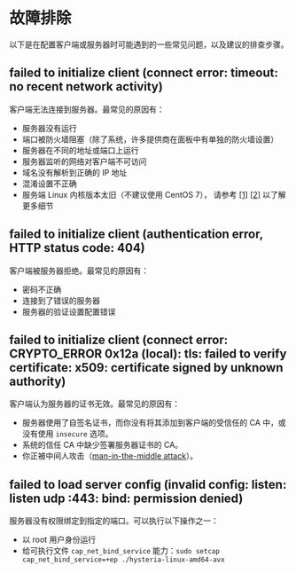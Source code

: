 # 故障排除

以下是在配置客户端或服务器时可能遇到的一些常见问题，以及建议的排查步骤。

## failed to initialize client (connect error: timeout: no recent network activity)

客户端无法连接到服务器。最常见的原因有：

- 服务器没有运行
- 端口被防火墙阻塞（除了系统，许多提供商在面板中有单独的防火墙设置）
- 服务器在不同的地址或端口上运行
- 服务器监听的网络对客户端不可访问
- 域名没有解析到正确的 IP 地址
- 混淆设置不正确
- 服务端 Linux 内核版本太旧（不建议使用 CentOS 7）， 请参考
  [[1]](https://github.com/apernet/hysteria/issues/810#issuecomment-1807690164)
  [[2]](https://blog.yywq.me/article/39f87fd6-1c3e-4826-90d9-5d031393ca8d)
  以了解更多细节

## failed to initialize client (authentication error, HTTP status code: 404)

客户端被服务器拒绝。最常见的原因有：

- 密码不正确
- 连接到了错误的服务器
- 服务器的验证设置配置错误

## failed to initialize client (connect error: CRYPTO_ERROR 0x12a (local): tls: failed to verify certificate: x509: certificate signed by unknown authority)

客户端认为服务器的证书无效。最常见的原因有：

- 服务器使用了自签名证书，而你没有将其添加到客户端的受信任的 CA 中，或没有使用 `insecure` 选项。
- 系统的信任 CA 中缺少签署服务器证书的 CA。
- 你正被中间人攻击（[man-in-the-middle attack](https://en.wikipedia.org/wiki/Man-in-the-middle_attack)）。

## failed to load server config (invalid config: listen: listen udp :443: bind: permission denied)

服务器没有权限绑定到指定的端口。可以执行以下操作之一：

- 以 root 用户身份运行
- 给可执行文件 `cap_net_bind_service` 能力：`sudo setcap cap_net_bind_service=+ep ./hysteria-linux-amd64-avx`
